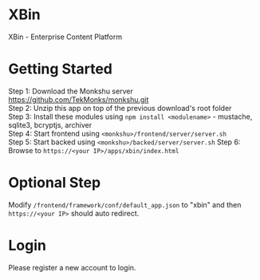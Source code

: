 # XBin
XBin - Enterprise Content Platform

Getting Started
===============
Step 1: Download the Monkshu server https://github.com/TekMonks/monkshu.git  
Step 2: Unzip this app on top of the previous download's root folder  
Step 3: Install these modules using `npm install <modulename>` - mustache, sqlite3, bcryptjs, archiver  
Step 4: Start frontend using `<monkshu>/frontend/server/server.sh`  
Step 5: Start backed using `<monkshu>/backed/server/server.sh` 
Step 6: Browse to `https://<your IP>/apps/xbin/index.html `

Optional Step
=============
Modify `/frontend/framework/conf/default_app.json` to "xbin" and then `https://<your IP>` should auto redirect.

Login
=====
Please register a new account to login.
